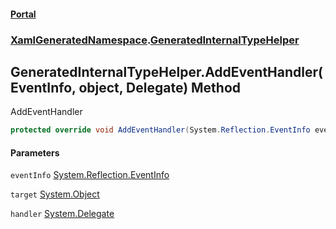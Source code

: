 #### [Portal](index.md 'index')
### [XamlGeneratedNamespace](XamlGeneratedNamespace.md 'XamlGeneratedNamespace').[GeneratedInternalTypeHelper](GeneratedInternalTypeHelper.md 'XamlGeneratedNamespace.GeneratedInternalTypeHelper')

## GeneratedInternalTypeHelper.AddEventHandler(EventInfo, object, Delegate) Method

AddEventHandler

```csharp
protected override void AddEventHandler(System.Reflection.EventInfo eventInfo, object target, System.Delegate handler);
```
#### Parameters

<a name='XamlGeneratedNamespace.GeneratedInternalTypeHelper.AddEventHandler(System.Reflection.EventInfo,object,System.Delegate).eventInfo'></a>

`eventInfo` [System.Reflection.EventInfo](https://docs.microsoft.com/en-us/dotnet/api/System.Reflection.EventInfo 'System.Reflection.EventInfo')

<a name='XamlGeneratedNamespace.GeneratedInternalTypeHelper.AddEventHandler(System.Reflection.EventInfo,object,System.Delegate).target'></a>

`target` [System.Object](https://docs.microsoft.com/en-us/dotnet/api/System.Object 'System.Object')

<a name='XamlGeneratedNamespace.GeneratedInternalTypeHelper.AddEventHandler(System.Reflection.EventInfo,object,System.Delegate).handler'></a>

`handler` [System.Delegate](https://docs.microsoft.com/en-us/dotnet/api/System.Delegate 'System.Delegate')